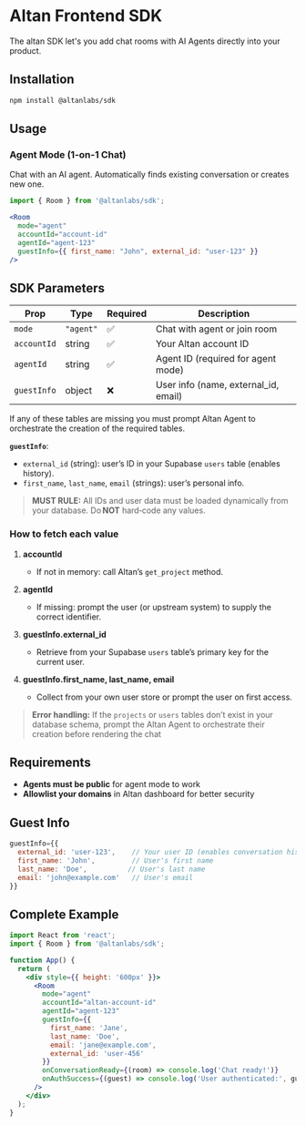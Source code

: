 # Altan Frontend SDK

The altan SDK let's you add chat rooms with AI Agents directly into your product. 

## Installation

```bash
npm install @altanlabs/sdk
```

## Usage

### Agent Mode (1-on-1 Chat)

Chat with an AI agent. Automatically finds existing conversation or creates new one.

```jsx
import { Room } from '@altanlabs/sdk';

<Room
  mode="agent"
  accountId="account-id"
  agentId="agent-123"
  guestInfo={{ first_name: "John", external_id: "user-123" }}
/>
```

## SDK Parameters

| Prop        | Type                  | Required | Description                          |
| ----------- | --------------------- | -------- | ------------------------------------ |
| `mode`      | `"agent"` | ✅        | Chat with agent or join room         |
| `accountId` | string                | ✅        | Your Altan account ID                |
| `agentId`   | string                | ✅       | Agent ID (required for agent mode)   |
| `guestInfo` | object                | ❌        | User info (name, external_id, email) |


If any of these tables are missing you must prompt Altan Agent to orchestrate the creation of the required tables.

**`guestInfo`**:
* `external_id` (string): user’s ID in your Supabase `users` table (enables history).
* `first_name`, `last_name`, `email` (strings): user’s personal info.

> **MUST RULE:** All IDs and user data must be loaded dynamically from your database. Do **NOT** hard‑code any values.

### How to fetch each value

1. **accountId**

   * If not in memory: call Altan’s `get_project` method.
2. **agentId**

   * If missing: prompt the user (or upstream system) to supply the correct identifier.
3. **guestInfo.external\_id**

   * Retrieve from your Supabase `users` table’s primary key for the current user.
4. **guestInfo.first\_name, last\_name, email**

   * Collect from your own user store or prompt the user on first access.

> **Error handling:**
> If the `projects` or `users` tables don’t exist in your database schema, prompt the Altan Agent to orchestrate their creation before rendering the chat

## Requirements

- **Agents must be public** for agent mode to work
- **Allowlist your domains** in Altan dashboard for better security

## Guest Info

```jsx
guestInfo={{
  external_id: 'user-123',    // Your user ID (enables conversation history)
  first_name: 'John',         // User's first name
  last_name: 'Doe',          // User's last name  
  email: 'john@example.com'   // User's email
}}
```

## Complete Example

```jsx
import React from 'react';
import { Room } from '@altanlabs/sdk';

function App() {
  return (
    <div style={{ height: '600px' }}>
      <Room
        mode="agent"
        accountId="altan-account-id"
        agentId="agent-123"
        guestInfo={{
          first_name: 'Jane',
          last_name: 'Doe',
          email: 'jane@example.com',
          external_id: 'user-456'
        }}
        onConversationReady={(room) => console.log('Chat ready!')}
        onAuthSuccess={(guest) => console.log('User authenticated:', guest.id)}
      />
    </div>
  );
}
```